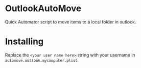 # OutlookAutoMove
Quick Automator script to move items to a local folder in outlook.

# Installing
Replace the `<your user name here>` string with your username in `automove.outlook.mycomputer.plist`.
